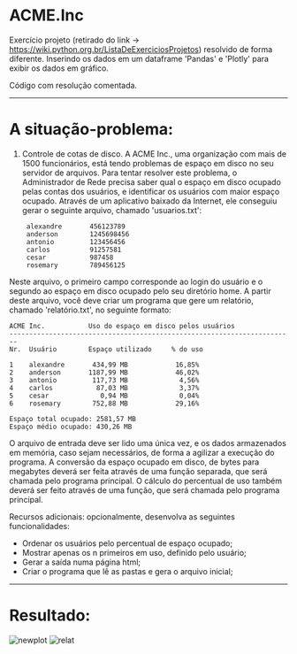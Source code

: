 # ACME.Inc
Exercício projeto (retirado do link -> https://wiki.python.org.br/ListaDeExerciciosProjetos) resolvido de forma diferente. Inserindo os dados em um dataframe 'Pandas' e 'Plotly' para exibir os dados em gráfico.

Código com resolução comentada.

-----------------------------------------------------------------------------------------------------------------------------------------------------------

# A situação-problema:

1. Controle de cotas de disco. A ACME Inc., uma organização com mais de 1500 funcionários, está tendo problemas de espaço em disco no seu servidor de arquivos. Para tentar resolver este problema, o Administrador de Rede precisa saber qual o espaço em disco ocupado pelas contas dos usuários, e identificar os usuários com maior espaço ocupado. Através de um aplicativo baixado da Internet, ele conseguiu gerar o seguinte arquivo, chamado 'usuarios.txt':


        alexandre       456123789
        anderson        1245698456
        antonio         123456456
        carlos          91257581
        cesar           987458
        rosemary        789456125
    
Neste arquivo, o primeiro campo corresponde ao login do usuário e o segundo ao espaço em disco ocupado pelo seu diretório home. A partir deste arquivo,     você deve criar um programa que gere um relatório, chamado 'relatório.txt', no seguinte formato:


    ACME Inc.           Uso do espaço em disco pelos usuários
    ------------------------------------------------------------------------
    Nr.  Usuário        Espaço utilizado     % do uso

    1    alexandre       434,99 MB            16,85%
    2    anderson       1187,99 MB            46,02%
    3    antonio         117,73 MB             4,56%
    4    carlos           87,03 MB             3,37%
    5    cesar             0,94 MB             0,04%
    6    rosemary        752,88 MB            29,16%

    Espaço total ocupado: 2581,57 MB
    Espaço médio ocupado: 430,26 MB
    
O arquivo de entrada deve ser lido uma única vez, e os dados armazenados em memória, caso sejam necessários, de forma a agilizar a execução do programa. A conversão da espaço ocupado em disco, de bytes para megabytes deverá ser feita através de uma função separada, que será chamada pelo programa principal. O cálculo do percentual de uso também deverá ser feito através de uma função, que será chamada pelo programa principal.

Recursos adicionais: opcionalmente, desenvolva as seguintes funcionalidades:

 - Ordenar os usuários pelo percentual de espaço ocupado;
 - Mostrar apenas os n primeiros em uso, definido pelo usuário;
 - Gerar a saída numa página html;
 - Criar o programa que lê as pastas e gera o arquivo inicial;

-----------------------------------------------------------------------------------------------------------------------------------------------------------
# Resultado:

![newplot](https://user-images.githubusercontent.com/76456917/173181853-e0bf1e4c-514f-4936-a1f1-fd0993341d21.png)
![relat](https://user-images.githubusercontent.com/76456917/173181946-796c4951-2e23-4679-b97f-6498bcd3f44f.png)
